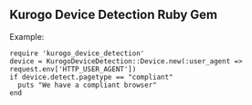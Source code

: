 ## Kurogo Device Detection Ruby Gem

Example:

    require 'kurogo_device_detection'
    device = KurogoDeviceDetection::Device.new(:user_agent => request.env['HTTP_USER_AGENT'])
    if device.detect.pagetype == "compliant"
      puts "We have a compliant browser"
    end

